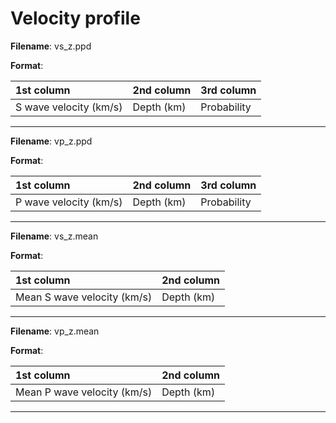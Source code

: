 # Velocity profile

__Filename__: vs_z.ppd

__Format__:

|1st column|2nd column|3rd column|
|:---|:---|:---|
|S wave velocity (km/s) |Depth (km) |Probability| 

---

__Filename__: vp_z.ppd

__Format__:

|1st column|2nd column|3rd column|
|:---|:---|:---|
|P wave velocity (km/s) |Depth (km) |Probability|

---

__Filename__: vs_z.mean

__Format__:

|1st column|2nd column|
|:---|:---|
|Mean S wave velocity (km/s) |Depth (km) | 

---

__Filename__: vp_z.mean

__Format__:

|1st column|2nd column|
|:---|:---|
|Mean P wave velocity (km/s) |Depth (km) | 

---